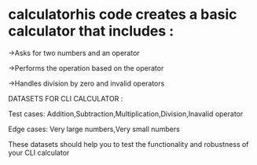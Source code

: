 # calculatorhis code creates a basic calculator that includes :

->Asks for two numbers and an operator

->Performs the operation based on the operator

->Handles division by zero and invalid operators

DATASETS FOR CLI CALCULATOR :

Test cases: Addition,Subtraction,Multiplication,Division,Inavalid operator

Edge cases: Very large numbers,Very small numbers

These datasets should help you to test the functionality and robustness of your CLI calculator

